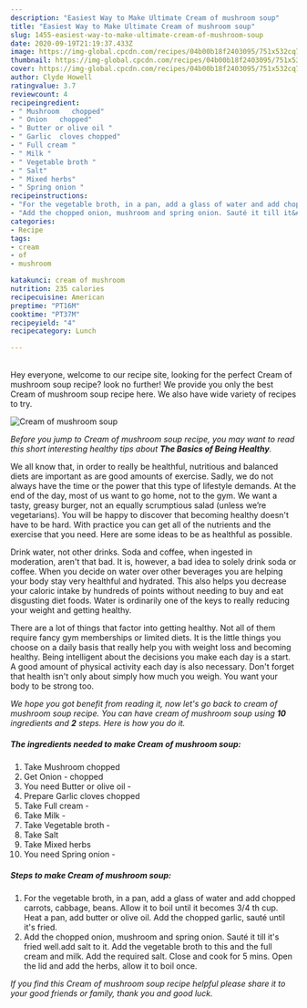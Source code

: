```yaml
---
description: "Easiest Way to Make Ultimate Cream of mushroom soup"
title: "Easiest Way to Make Ultimate Cream of mushroom soup"
slug: 1455-easiest-way-to-make-ultimate-cream-of-mushroom-soup
date: 2020-09-19T21:19:37.433Z
image: https://img-global.cpcdn.com/recipes/04b00b18f2403095/751x532cq70/cream-of-mushroom-soup-recipe-main-photo.jpg
thumbnail: https://img-global.cpcdn.com/recipes/04b00b18f2403095/751x532cq70/cream-of-mushroom-soup-recipe-main-photo.jpg
cover: https://img-global.cpcdn.com/recipes/04b00b18f2403095/751x532cq70/cream-of-mushroom-soup-recipe-main-photo.jpg
author: Clyde Howell
ratingvalue: 3.7
reviewcount: 4
recipeingredient:
- " Mushroom   chopped"
- " Onion   chopped"
- " Butter or olive oil "
- " Garlic  cloves chopped"
- " Full cream "
- " Milk "
- " Vegetable broth "
- " Salt"
- " Mixed herbs"
- " Spring onion "
recipeinstructions:
- "For the vegetable broth, in a pan, add a glass of water and add chopped carrots, cabbage, beans. Allow it to boil until it becomes 3/4 th cup. Heat a pan, add butter or olive oil. Add the chopped garlic, sauté until it&#39;s fried."
- "Add the chopped onion, mushroom and spring onion. Sauté it till it&#39;s fried well.add salt to it. Add the vegetable broth to this and the full cream and milk. Add the required salt. Close and cook for 5 mins. Open the lid and add the herbs, allow it to boil once."
categories:
- Recipe
tags:
- cream
- of
- mushroom

katakunci: cream of mushroom 
nutrition: 235 calories
recipecuisine: American
preptime: "PT16M"
cooktime: "PT37M"
recipeyield: "4"
recipecategory: Lunch

---
```

<br>
Hey everyone, welcome to our recipe site, looking for the perfect Cream of mushroom soup recipe? look no further! We provide you only the best Cream of mushroom soup recipe here. We also have wide variety of recipes to try.
<br>


![Cream of mushroom soup](https://img-global.cpcdn.com/recipes/04b00b18f2403095/751x532cq70/cream-of-mushroom-soup-recipe-main-photo.jpg)

<i>Before you jump to Cream of mushroom soup recipe, you may want to read this short interesting healthy tips about <strong>The Basics of Being Healthy</strong>.</i>

We all know that, in order to really be healthful, nutritious and balanced diets are important as are good amounts of exercise. Sadly, we do not always have the time or the power that this type of lifestyle demands. At the end of the day, most of us want to go home, not to the gym. We want a tasty, greasy burger, not an equally scrumptious salad (unless we’re vegetarians). You will be happy to discover that becoming healthy doesn't have to be hard. With practice you can get all of the nutrients and the exercise that you need. Here are some ideas to be as healthful as possible.

Drink water, not other drinks. Soda and coffee, when ingested in moderation, aren't that bad. It is, however, a bad idea to solely drink soda or coffee. When you decide on water over other beverages you are helping your body stay very healthful and hydrated. This also helps you decrease your caloric intake by hundreds of points without needing to buy and eat disgusting diet foods. Water is ordinarily one of the keys to really reducing your weight and getting healthy.

There are a lot of things that factor into getting healthy. Not all of them require fancy gym memberships or limited diets. It is the little things you choose on a daily basis that really help you with weight loss and becoming healthy. Being intelligent about the decisions you make each day is a start. A good amount of physical activity each day is also necessary. Don't forget that health isn't only about simply how much you weigh. You want your body to be strong too. 


<i>We hope you got benefit from reading it, now let's go back to cream of mushroom soup recipe. You can have cream of mushroom soup using <strong>10</strong> ingredients and <strong>2</strong> steps. Here is how you do it.
</i>

##### The ingredients needed to make Cream of mushroom soup:

1. Take  Mushroom   chopped
1. Get  Onion -  chopped
1. You need  Butter or olive oil -
1. Prepare  Garlic  cloves chopped
1. Take  Full cream -
1. Take  Milk -
1. Take  Vegetable broth -
1. Take  Salt
1. Take  Mixed herbs
1. You need  Spring onion -


##### Steps to make Cream of mushroom soup:

1. For the vegetable broth, in a pan, add a glass of water and add chopped carrots, cabbage, beans. Allow it to boil until it becomes 3/4 th cup. Heat a pan, add butter or olive oil. Add the chopped garlic, sauté until it&#39;s fried.
1. Add the chopped onion, mushroom and spring onion. Sauté it till it&#39;s fried well.add salt to it. Add the vegetable broth to this and the full cream and milk. Add the required salt. Close and cook for 5 mins. Open the lid and add the herbs, allow it to boil once.


<i>If you find this Cream of mushroom soup recipe helpful please share it to your good friends or family, thank you and good luck.</i>
